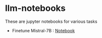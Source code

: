 # llm-notebooks

These are jupyter notebooks for various tasks

- Finetune Mistral-7B : [Notebook](./notebooks/01-finetune-llm.ipynb)
